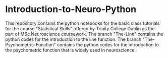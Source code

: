 # Introduction-to-Neuro-Python
This repository contains the python notebooks for the basic class tutorials for the course "Statistical Skills" offered by Trinity College Dublin as the part of MSc Neuroscience coursework.
The branch "The-Line" contains the python codes for the introduction to the line function.
The branch "The-Psychometric-Function" contains the python codes for the introduction to the psychometric function that is widely used in neuroscience.
